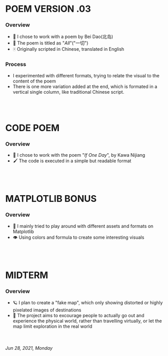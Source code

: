 
# POEM VERSION .03


### Overview

* 🎲 I chose to work with a poem by Bei Dao(北岛)
* 📜 The poem is titled as "*All*"("一切")
* 🀄️ Originally scripted in Chinese, translated in English


### Process
- I experimented with different formats, trying to relate the visual to the content of the poem
- There is one more variation added at the end, which is formated in a vertical single column, like traditional Chinese script.

<br/>
<br/>

# CODE POEM

### Overview

* 📝 I chose to work with the poem "*If One Day*", by Kawa Nijiang
* 🖌 The code is executed in a simple but readable format

<br/>
<br/>

# MATPLOTLIB BONUS

### Overview

* 🧠 I mainly tried to play around with different assets and formats on Matplotlib
* 👁 Using colors and formula to create some interesting visuals

<br/>
<br/>

# MIDTERM

### Overview

* 🪐 I plan to create a "fake map", which only showing distorted or highly pixelated images of destinations
* 🌋 The project aims to excourage people to actually go out and experience the physical world, rather than travelling virtually, or let the map limit exploration in the real world

<br/>

###### *Jun 28, 2021, Monday*
